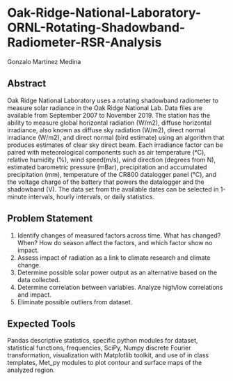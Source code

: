 # Oak-Ridge-National-Laboratory-ORNL-Rotating-Shadowband-Radiometer-RSR-Analysis
Gonzalo Martinez Medina

## Abstract
 
Oak Ridge National Laboratory uses a rotating shadowband radiometer to measure solar radiance in the Oak Ridge National Lab. Data files are available from September 2007 to November 2019. The station has the ability to measure global horizontal radiation (W/m2), diffuse horizontal irradiance, also known as diffuse sky radiation (W/m2), direct normal irradiance (W/m2), and direct normal (bird estimate) using an algorithm that produces estimates of clear sky direct beam.  Each irradiance factor can be paired with meteorological components such as air temperature (℃), relative humidity (%), wind speed(m/s), wind direction (degrees from N), estimated barometric pressure (mBar), precipitation and accumulated precipitation (mm), temperature of the CR800 datalogger panel (℃), and the voltage charge of the battery that powers the datalogger and the shadowband (V). The data set from the available dates can be selected in 1-minute intervals, hourly intervals, or daily statistics.

## Problem Statement

1.	Identify changes of measured factors across time. What has changed? When? How do season affect the factors, and which factor show no impact.
2.	Assess impact of radiation as a link to climate research and climate change.
3.	Determine possible solar power output as an alternative based on the data collected.
4.	Determine correlation between variables. Analyze high/low correlations and impact.
5.	Eliminate possible outliers from dataset.

## Expected Tools

Pandas descriptive statistics, specific python modules for dataset, statistical functions, frequencies, SciPy, Numpy discrete Fourier transformation, visualization with Matplotlib toolkit, and use of in class templates, Met_py modules to plot contour and surface maps of the analyzed region.
